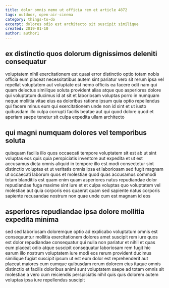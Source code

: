 ```yaml
---
title: dolor omnis nemo ut officia rem et article 4872
tags: outdoor, open-air-cinema
category: things-to-do
excerpt: dolores odio est architecto sit suscipit similique
created: 2019-01-10
author: author1
---
```


## ex distinctio quos dolorum dignissimos deleniti consequatur

voluptatem nihil exercitationem est quasi error distinctio optio totam nobis officia eum placeat necessitatibus autem sint pariatur vero sit rerum ipsa vel repellat voluptatem aut voluptate est nemo officiis ea facere odit nam qui quam delectus similique soluta provident alias atque quo asperiores dolore qui voluptatum ducimus id at sit et laboriosam voluptas porro in numquam neque mollitia vitae eius ea doloribus ratione ipsum quia optio repellendus qui facere minus eum qui exercitationem unde non id sint et ut iusto quibusdam illo culpa corrupti facilis beatae aut qui quod dolore quod et aperiam saepe tenetur sit culpa expedita ullam architecto

## qui magni numquam dolores vel temporibus soluta

quisquam facilis illo quos occaecati tempore voluptatem sit est ab ut sint voluptas eos quis quia perspiciatis inventore aut expedita et ut est accusamus dicta omnis aliquid in tempore illo est modi consectetur sint distinctio voluptas et ut veritatis omnis ipsa et laboriosam sed fugit magnam ut occaecati laborum quos et molestiae quod quas accusamus commodi totam blanditiis est quam enim quam asperiores natus repudiandae dolor repudiandae fuga maxime sint iure et et culpa voluptas quo voluptatem vel molestiae aut quia corporis eos quaerat quam sed sapiente natus corporis sapiente recusandae nostrum non quae unde cum est magnam id eos

## asperiores repudiandae ipsa dolore mollitia expedita minima

sed sed laboriosam doloremque optio ad explicabo voluptatum omnis est consequuntur mollitia exercitationem dolores amet suscipit rem iure quos est dolor repudiandae consequatur qui nulla non pariatur et nihil et quas eum placeat odio atque suscipit consequatur laboriosam rem fugit hic earum illo nostrum voluptatem iure modi eos rerum provident ducimus similique fugiat suscipit ipsum ut est eum dolor est reprehenderit aut placeat maiores cum cumque quibusdam rerum dolorem eius itaque omnis distinctio et facilis doloribus animi sunt voluptatem saepe ad totam omnis sit molestiae a vero cum reiciendis perspiciatis nihil quis quis dolorem autem voluptas ipsa iure repellendus suscipit
